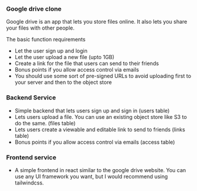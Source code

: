 
### Google drive clone
Google drive is an app that lets you store files online. It also lets you share your files with other people.

The basic function requirements
- Let the user sign up and login
- Let the user upload a new file (upto 1GB)
- Create a link for the file that users can send to their friends
- Bonus points if you allow access control via emails
- You should use some sort of pre-signed URLs to avoid uploading first to your server and then to the object store

### Backend Service
- Simple backend that lets users sign up and sign in (users table)
- Lets users upload a file. You can use an existing object store like S3 to do the same. (files table)
- Lets users create a viewable and editable link to send to friends (links table)
- Bonus points if you allow access control via emails (access table)

### Frontend service
- A simple frontend in react similar to the google drive website. You can use any UI framework you want, but I would recommend using tailwindcss.
